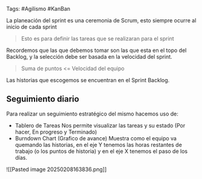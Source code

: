 Tags: #Agilismo #KanBan

La planeación del sprint es una ceremonia de Scrum, esto siempre ocurre al inicio de cada sprint

> Esto es para definir las tareas que se realizaran para el sprint

Recordemos que las que debemos tomar son las que esta en el topo del Backlog, y la selección debe ser basada en la velocidad del sprint.

> Suma de puntos <= Velocidad del equipo

Las historias que escogemos se encuentran en el Sprint Backlog.

## Seguimiento diario
Para realizar un seguimiento estratégico del mismo hacemos uso de:

- Tablero de Tareas
	Nos permite visualizar las tareas y su estado (Por hacer, En progreso y Terminado)
- Burndown Chart (Grafico de avance)
	Muestra como el equipo va quemando las historias, en el eje Y tenemos las horas restantes de trabajo (o los puntos de historia) y en el eje X tenemos el paso de los días.

![[Pasted image 20250208163836.png]]